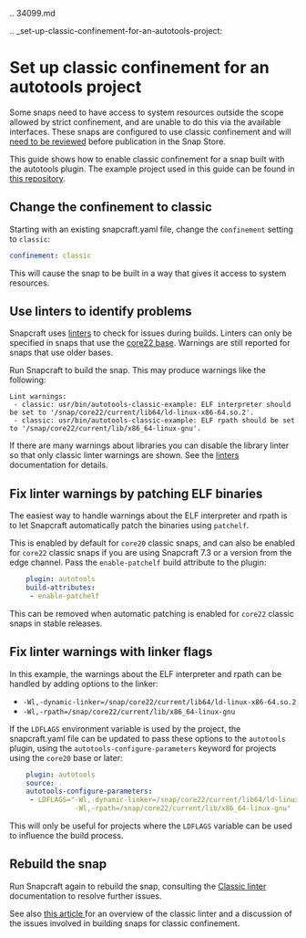 .. 34099.md

.. _set-up-classic-confinement-for-an-autotools-project:

# Set up classic confinement for an autotools project

Some snaps need to have access to system resources outside the scope allowed by strict confinement, and are unable to do this via the available interfaces. These snaps are configured to use classic confinement and will [need to be reviewed](/t/process-for-reviewing-classic-confinement-snaps/1460) before publication in the Snap Store.

This guide shows how to enable classic confinement for a snap built with the autotools plugin. The example project used in this guide can be found in [this repository](https://github.com/snapcraft-doc-samples-unofficial/autotools-classic-example).

## Change the confinement to classic

Starting with an existing snapcraft.yaml file, change the `confinement` setting to `classic`:
```yaml
confinement: classic
```
This will cause the snap to be built in a way that gives it access to system resources.

## Use linters to identify problems

Snapcraft uses [linters](/t/snapcraft-linters) to check for issues during builds.
Linters can only be specified in snaps that use the [core22 base](/t/base-snaps). Warnings are still reported for snaps that use older bases.

Run Snapcraft to build the snap. This may produce warnings like the following:
```
Lint warnings:
 - classic: usr/bin/autotools-classic-example: ELF interpreter should be set to '/snap/core22/current/lib64/ld-linux-x86-64.so.2'.
 - classic: usr/bin/autotools-classic-example: ELF rpath should be set to '/snap/core22/current/lib/x86_64-linux-gnu'.
```
If there are many warnings about libraries you can disable the library linter so that only classic linter warnings are shown. See the [linters](/t/snapcraft-linters) documentation for details.

## Fix linter warnings by patching ELF binaries

The easiest way to handle warnings about the ELF interpreter and rpath is to let Snapcraft automatically patch the binaries using `patchelf`.

This is enabled by default for `core20` classic snaps, and can also be enabled for `core22` classic snaps if you are using Snapcraft 7.3 or a version from the edge channel. Pass the `enable-patchelf` build attribute to the plugin:

```yaml
    plugin: autotools
    build-attributes:
     - enable-patchelf
```

This can be removed when automatic patching is enabled for `core22` classic snaps in stable releases.

## Fix linter warnings with linker flags

In this example, the warnings about the ELF interpreter and rpath can be handled by adding options to the linker:

* `-Wl,-dynamic-linker=/snap/core22/current/lib64/ld-linux-x86-64.so.2`
* `-Wl,-rpath=/snap/core22/current/lib/x86_64-linux-gnu`

If the `LDFLAGS` environment variable is used by the project, the snapcraft.yaml file can be updated to pass these options to the `autotools` plugin, using the `autotools-configure-parameters` keyword for projects using the `core20` base or later:
```yaml
    plugin: autotools
    source: .
    autotools-configure-parameters:
     - LDFLAGS="-Wl,-dynamic-linker=/snap/core22/current/lib64/ld-linux-x86-64.so.2
                -Wl,-rpath=/snap/core22/current/lib/x86_64-linux-gnu"
```
This will only be useful for projects where the `LDFLAGS` variable can be used to influence the build process.

## Rebuild the snap

Run Snapcraft again to rebuild the snap, consulting the [Classic linter](/t/classic-linter) documentation to resolve further issues.

See also [this article ](https://snapcraft.io/blog/the-new-classic-confinement-in-snaps-even-the-classics-need-a-change) for an overview of the classic linter and a discussion of the issues involved in building snaps for classic confinement.